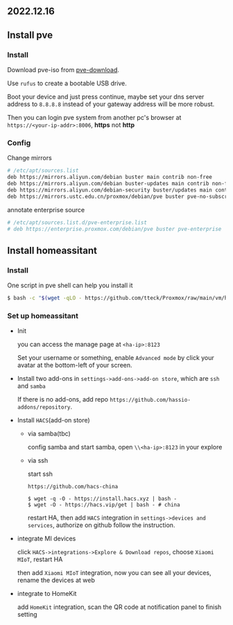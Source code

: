 2022.12.16
---

## Install pve

### Install

Download pve-iso from [pve-download](https://proxmox.com/en/downloads/category/iso-images-pve).

Use `rufus` to create a bootable USB drive.

Boot your device and just press continue, maybe set your dns server address to `8.8.8.8` instead of your gateway address will be more robust.

Then you can login pve system from another pc's browser at `https://<your-ip-addr>:8006`, **https** not **http**

### Config

Change mirrors

```bash
# /etc/apt/sources.list 
deb https://mirrors.aliyun.com/debian buster main contrib non-free
deb https://mirrors.aliyun.com/debian buster-updates main contrib non-free
deb https://mirrors.aliyun.com/debian-security buster/updates main contrib non-free # proxmox source
deb https://mirrors.ustc.edu.cn/proxmox/debian/pve buster pve-no-subscription
```

annotate enterprise source

```bash
# /etc/apt/sources.list.d/pve-enterprise.list
# deb https://enterprise.proxmox.com/debian/pve buster pve-enterprise
```

## Install homeassitant

### Install

One script in pve shell can help you install it

```bash
$ bash -c "$(wget -qLO - https://github.com/tteck/Proxmox/raw/main/vm/haos-vm-v4.sh)"
```

### Set up homeassitant

- Init

  you can access the manage page at `<ha-ip>:8123`
  
  Set your username or something, enable `Advanced mode` by click your avatar at the bottom-left of your screen.

- Install two add-ons in `settings->add-ons->add-on store`, which are `ssh` and `samba`

  If there is no add-ons, add repo `https://github.com/hassio-addons/repository`.

- Install `HACS`(add-on store)

  - via samba(tbc)
  
    config samba and start samba, open `\\<ha-ip>:8123` in your explore

  - via ssh

    start ssh

    `https://github.com/hacs-china`

    ```
    $ wget -q -O - https://install.hacs.xyz | bash -
    $ wget -O - https://hacs.vip/get | bash - # china
    ```

    restart HA, then add `HACS` integration in `settings->devices and services`, authorize on github follow the instruction.

- integrate MI devices

  click `HACS->integrations->Explore & Download repos`, choose `Xiaomi MIoT`, restart HA

  then add `Xiaomi MIoT` integration, now you can see all your devices, rename the devices at web 

- integrate to HomeKit

  add `HomeKit` integration, scan the QR code at notification panel to finish setting

